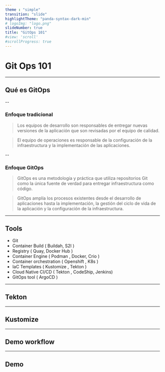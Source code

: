 ```yaml
---
theme : "simple"
transition: "slide"
highlightTheme: "panda-syntax-dark-min"
# logoImg: "logo.png"
slideNumber: true
title: "GitOps 101"
#view: 'scroll'
#scrollProgress: true
---
```


<!-- .slide: data-transition="slide" data-background="#6050B0" data-background-transition="zoom" -->

# Git Ops 101 <!-- .element: class="autoanimate" -->

---

<!-- .slide: data-transition="slide" data-background="#5E93E5" data-background-transition="zoom" -->
## Qué es GitOps


--

<!-- .slide: data-transition="slide" data-background="#E49AA8" data-background-transition="zoom" -->

### Enfoque tradicional

> Los equipos de desarrollo son responsables de entregar nuevas versiones de la aplicación que son revisadas por el equipo de calidad. <!-- .element: class="fragment" -->

> El equipo de operaciones es responsable de la configuración de la infraestructura y la implementación de las aplicaciones. <!-- .element: class="fragment" -->

--

### Enfoque GitOps


> GitOps es una metodología y práctica que utiliza repositorios Git como la única fuente de verdad para entregar infraestructura como código. <!-- .element: class="fragment" -->

> GitOps amplía los procesos existentes desde el desarrollo de aplicaciones hasta la implementación, la gestión del ciclo de vida de la aplicación y la configuración de la infraestructura. <!-- .element: class="fragment" -->

---

## Tools

- Git
- Container Build ( Buildah, S2I )
- Registry ( Quay, Docker Hub )
- Container Engine ( Podman , Docker, Crio )
- Container orchestration ( Openshift , K8s )
- IaC Templates ( Kustomize , Tekton )
- Cloud Native CI/CD ( Tekton , CodeShip, Jenkins)
- GitOps tool ( ArgoCD )

---

## Tekton

---

## Kustomize

---

## Demo workflow

---

## Demo